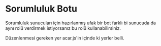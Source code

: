 # Sorumluluk Botu
Sorumluluk sunucuları için hazırlanmış ufak bir bot farklı bi sunucuda da aynı rolü verdirmek istiyorsanız bu rolü kullanabilirsiniz.

Düzenlenmesi gereken yer acar.js'in içinde ki yerler belli.
